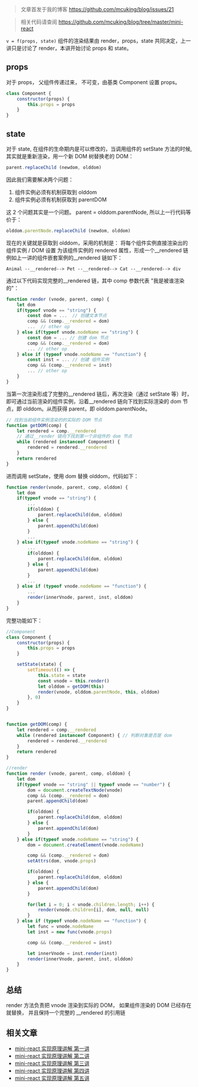 > 文章首发于我的博客 https://github.com/mcuking/blog/issues/21

> 相关代码请查阅 https://github.com/mcuking/blog/tree/master/mini-react

`v = f(props, state)`
组件的渲染结果由 render，props，state 共同决定，上一讲只是讨论了 render，本讲开始讨论 props 和 state。

## props

对于 props， 父组件传递过来， 不可变，由基类 Component 设置 props。
```js
class Component {
    constructor(props) {
        this.props = props
    }
}
```

## state

对于 state, 在组件的生命期内是可以修改的，当调用组件的 setState 方法的时候, 其实就是重新渲染，用一个新 DOM 树替换老的 DOM：
```js
parent.replaceChild (newdom, olddom)
```

因此我们需要解决两个问题：

1. 组件实例必须有机制获取到 olddom
2. 组件实例必须有机制获取到 parentDOM

这 2 个问题其实是一个问题。 parent = olddom.parentNode, 所以上一行代码等价于：
```js
olddom.parentNode.replaceChild (newdom, olddom)
```
现在的关键就是获取到 olddom，采用的机制是：
将每个组件实例直接渲染出的组件实例 / DOM 设置 为该组件实例的 rendered 属性，形成一个__rendered 链
例如上一讲的组件嵌套案例的__rendered 链如下：
```
Animal --__rendered--> Pet --__rendered--> Cat --__rendered--> div
```

通过以下代码实现完整的__rendered 链，其中 comp 参数代表 "我是被谁渲染的"：

```js
function render (vnode, parent, comp) {
    let dom
    if(typeof vnode == "string") {
        const dom = ...  // 创建文本节点
        comp && (comp.__rendered = dom)
        ...  // other op
    } else if(typeof vnode.nodeName == "string") {
        const dom = ... // 创建 dom 节点
        comp && (comp.__rendered = dom)
        ... // other op
    } else if (typeof vnode.nodeName == "function") {
        const inst = ... // 创建 组件实例
        comp && (comp.__rendered = inst)
        ... // other op
    }
}
```

当第一次渲染形成了完整的__rendered 链后，再次渲染（通过 setState 等）时，即可通过当前渲染的组件实例，沿着__rendered 链向下找到实际渲染的 dom 节点，即 olddom。从而获得 parent，即 olddom.parentNode。

```js
// 找到当前组件实例渲染的的实际的 DOM 节点
function getDOM(comp) {
    let rendered = comp.__rendered
    // 通过__render 链向下找到第一个非组件的 dom 节点
    while (rendered instanceof Component) {
        rendered = rendered.__rendered
    }
    return rendered
}
```

进而调用 setState，使用 dom 替换 olddom，代码如下：

```js
function render(vnode, parent, comp, olddom) {
    let dom
    if(typeof vnode == "string") {
        ...
        if(olddom) {
            parent.replaceChild(dom, olddom)
        } else {
            parent.appendChild(dom)
        }
        ...
    } else if(typeof vnode.nodeName == "string") {
        ...
        if(olddom) {
            parent.replaceChild(dom, olddom)
        } else {
            parent.appendChild(dom)
        }
        ...
    } else if (typeof vnode.nodeName == "function") {
        ...
        render(innerVnode, parent, inst, olddom)
    }
}
```

完整功能如下：

```js
//Component
class Component {
    constructor(props) {
        this.props = props
    }

    setState(state) {
        setTimeout(() => {
            this.state = state
            const vnode = this.render()
            let olddom = getDOM(this)
            render(vnode, olddom.parentNode, this, olddom)
        }, 0)
    }
}


function getDOM(comp) {
    let rendered = comp.__rendered
    while (rendered instanceof Component) { // 判断对象是否是 dom
        rendered = rendered.__rendered
    }
    return rendered
}

//render
function render (vnode, parent, comp, olddom) {
    let dom
    if(typeof vnode == "string" || typeof vnode == "number") {
        dom = document.createTextNode(vnode)
        comp && (comp.__rendered = dom)
        parent.appendChild(dom)

        if(olddom) {
            parent.replaceChild(dom, olddom)
        } else {
            parent.appendChild(dom)
        }
    } else if(typeof vnode.nodeName == "string") {
        dom = document.createElement(vnode.nodeName)

        comp && (comp.__rendered = dom)
        setAttrs(dom, vnode.props)

        if(olddom) {
            parent.replaceChild(dom, olddom)
        } else {
            parent.appendChild(dom)
        }

        for(let i = 0; i < vnode.children.length; i++) {
            render(vnode.children[i], dom, null, null)
        }
    } else if (typeof vnode.nodeName == "function") {
        let func = vnode.nodeName
        let inst = new func(vnode.props)

        comp && (comp.__rendered = inst)

        let innerVnode = inst.render(inst)
        render(innerVnode, parent, inst, olddom)
    }
}
```

## 总结

render 方法负责把 vnode 渲染到实际的 DOM， 如果组件渲染的 DOM 已经存在就替换， 并且保持一个完整的 __rendered 的引用链

## 相关文章

- [mini-react 实现原理讲解 第一讲](https://github.com/mcuking/blog/issues/20)
- [mini-react 实现原理讲解 第二讲](https://github.com/mcuking/blog/issues/21)
- [mini-react 实现原理讲解 第三讲](https://github.com/mcuking/blog/issues/22)
- [mini-react 实现原理讲解 第四讲](https://github.com/mcuking/blog/issues/23)
- [mini-react 实现原理讲解 第五讲](https://github.com/mcuking/blog/issues/24)
